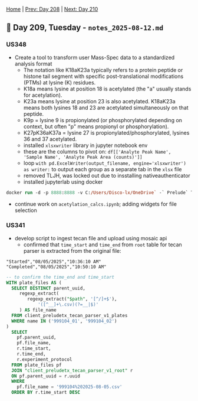 [Home](../../main.md) | [Prev: Day 208](notes_2025-08-11.md) | [Next: Day 210](./notes_2025-08-13.md)

## 📝 Day 209, Tuesday - `notes_2025-08-12.md`

### US348
- Create a tool to transform user Mass-Spec data to a standardized analysis format
    * The notation like K18aK23a typically refers to a protein peptide or histone tail segment with specific post-translational modifications (PTMs) at lysine (K) residues.
    * K18a means lysine at position 18 is acetylated (the "a" usually stands for acetylation).
    * K23a means lysine at position 23 is also acetylated.
    K18aK23a means both lysines 18 and 23 are acetylated simultaneously on that peptide.
    * K9p = lysine 9 is propionylated (or phosphorylated depending on context, but often "p" means propionyl or phosphorylation).
    * K27pK36aK37a = lysine 27 is propionylated/phosphorylated, lysines 36 and 37 acetylated.
    * installed `xlsxwriter` library in jupyter notebook env
    * these are the columns to pivot on: `df[['Analyte Peak Name', 'Sample Name', 'Analyte Peak Area (counts)']]`
    * loop `with pd.ExcelWriter(output_filename, engine='xlsxwriter') as writer:` to output each group as a separate tab in the `xlsx` file 
    * removed TLJH, was locked out due to insstalling nativeauthenticator
    * installed jupyterlab using docker
```ps
docker run -d -p 8888:8888 -v C:/Users/Disco-lx/OneDrive` -` Prelude` Therapeutics/Documents/PYTHON~1:/home/jovyan/work jupyter/base-notebook
```

* continue work on `acetylation_calcs.ipynb`; adding widgets for file selection


### US341
- develop script to ingest tecan file and upload using mosaic api
    * confirmed that `time_start` and `time_end` from `root` table for tecan parser is extracted from the original file:

```
"Started","08/05/2025","10:36:10 AM"
"Completed","08/05/2025","10:50:10 AM"
```


```sql
-- to confirm the time_end and time_start
WITH plate_files AS (
  SELECT DISTINCT parent_uuid,
     regexp_extract(
        regexp_extract("$path", '[^/]+$'), 
            '([^__]+\.csv)(?=__|$)'
     ) AS file_name
  FROM client_preludetx_tecan_parser_v1_plates
  WHERE name IN ('999104_01', '999104_02')
)
  SELECT 
    pf.parent_uuid,
    pf.file_name,
    r.time_start,
    r.time_end,
    r.experiment_protocol
  FROM plate_files pf
  JOIN "client_preludetx_tecan_parser_v1_root" r
  ON pf.parent_uuid = r.uuid
  WHERE 
    pf.file_name = '999104%202025-08-05.csv'
  ORDER BY r.time_start DESC
```
